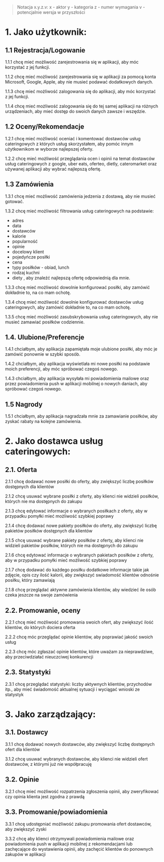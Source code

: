 > Notacja x.y.z.v:
> x - aktor
> y - kategoria
> z - numer wymagania
> v - potencjalnie wersja w przyszłości
# 1. Jako użytkownik:
## 1.1 Rejestracja/Logowanie
1.1.1 chcę mieć możliwość zarejestrowania się w aplikacji, aby móc korzystać z jej funkcji.

1.1.2 chcę mieć możliwość zarejestrowania się w aplikacji za pomocą konta Microsoft, Google, Apple, aby nie musieć podawać dodatkowych danych.

1.1.3 chcę mieć możliwość zalogowania się do aplikacji, aby móc korzystać z jej funkcji.

1.1.4 chcę mieć możliwość zalogowania się do tej samej aplikacji na różnych urządzeniach, aby mieć dostęp do swoich danych zawsze i wszędzie.
## 1.2 Oceny/Rekomendacje
1.2.1 chcę mieć możliwość oceniać i komentować dostawców usług cateringowych z których usług skorzystałem, aby pomóc innym użytkownikom w wyborze najlepszej oferty.

1.2.2 chcę mieć możliwość przeglądania ocen i opinii na temat dostawców usług cateringowych z google, uber eats, oferteo, dietly, cateromarket oraz używanej aplikacji aby wybrać najlepszą ofertę.
## 1.3 Zamówienia
1.3.1 chcę mieć możliwość zamówienia jedzenia z dostawą, aby nie musieć gotować.

1.3.2 chcę mieć możliwość filtrowania usług cateringowych na podstawie:  
  - adres
  - data
  - dostawców
  - kalorie
  - popularność
  - opinie
  - docelowy klient
  - pojedyńcze posiłki
  - cena
  - typy posiłków - obiad, lunch
  - rodzaj kuchni
  - diety
  , aby znaleźć najlepszą ofertę odpowiednią dla mnie.

1.3.3 chcę mieć możliwość dowolnie konfigurować posiłki, aby zamówić dokładnie to, na co mam ochotę.

1.3.4 chcę mieć możliwość dowolnie konfigurować dostawców usług cateringowych, aby zamówić dokładnie to, na co mam ochotę.

1.3.5 chcę mieć możliwość zasubskrybowania usług cateringowych, aby nie musieć zamawiać posiłków codziennie.
## 1.4. Ulubione/Preferencje
1.4.1 chciałbym, aby aplikacja zapamiętała moje ulubione posiłki, aby móc je zamówić ponownie w szybki sposób.

1.4.2 chciałbym, aby aplikacja wyświetlała mi nowe posiłki na podstawie moich preferencji, aby móc spróbować czegoś nowego.

1.4.3 chciałbym, aby aplikacja wysyłała mi powiadomienia mailowe oraz przez powiadomienia push w aplikacji mobilnej o nowych daniach, aby spróbować czegoś nowego.
## 1.5 Nagrody
1.5.1 chciałbym, aby aplikacja nagradzała mnie za zamawianie posiłków, aby zyskać rabaty na kolejne zamówienia.


# 2. Jako dostawca usług cateringowych:
## 2.1. Oferta
2.1.1 chcę dodawać nowe posiłki do oferty, aby zwiększyć liczbę posiłków dostępnych dla klientów

2.1.2 chcę usuwać wybrane posiłki z oferty, aby klienci nie widzieli posiłków, których nie ma dostępnych do zakupu

2.1.3 chcę edytować informacje o wybranych posiłkach z oferty, aby w przypadku pomyłki mieć możliwość szybkiej poprawy

2.1.4 chcę dodawać nowe pakiety posiłków do oferty, aby zwiększyć liczbę pakietów posiłków dostępnych dla klientów

2.1.5 chcę usuwać wybrane pakiety posiłków z oferty, aby klienci nie widzieli pakietów posiłków, których nie ma dostępnych do zakupu

2.1.6 chcę edytować informacje o wybranych pakietach posiłków z oferty, aby w przypadku pomyłki mieć możliwość szybkiej poprawy

2.1.7 chcę dodawać do każdego posiłku dodatkowe informacje takie jak zdjęcie, opis czy ilość kalorii, aby zwiększyć swiadomość klientów odnośnie posiłku, który zamawiają

2.1.8 chcę przeglądać aktywne zamówienia klientów, aby wiedzieć ile osób czeka jeszcze na swoje zamówienia
## 2.2. Promowanie, oceny
2.2.1 chcę mieć możliwość promowania swoich ofert, aby zwiększyć ilość klientów, do których dociera oferta

2.2.2 chcę móc przeglądać opinie klientów, aby poprawiać jakość swoich usług

2.2.3 chcę móc zgłaszać opinie klientów, które uważam za nieprawdziwe, aby przeciwdziałać nieuczciwej konkurencji
## 2.3. Statystyki
2.3.1 chcę przeglądać statystyki: liczby aktywnych klientów, przychodów itp., aby mieć świadomość aktualnej sytuacji i wyciągać wnioski ze statystyk


# 3. Jako zarządzający:
## 3.1. Dostawcy
3.1.1 chcę dodawać nowych dostawców, aby zwiększyć liczbę dostępnych ofert dla klientów

3.1.2 chcę usuwać wybranych dostawców, aby klienci nie widzieli ofert dostawców, z którymi już nie współpracuję
## 3.2. Opinie
3.2.1 chcę mieć możliwość rozpatrzenia zgłoszenia opinii, aby zweryfikować czy opinia klienta jest zgodna z prawdą
## 3.3. Promowanie/powiadomienia
3.3.1 chcę udostępniać możliwość zakupu promowania ofert dostawców, aby zwiększyć zyski

3.3.2 chcę aby klienci otrzymywali powiadomienia mailowe oraz powiadomienia push w aplikacji mobilnej z rekomendacjami lub zachęcające do wystawienia opinii, aby zachęcić klientów do ponownych zakupów w aplikacji

